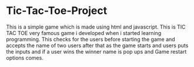 # Tic-Tac-Toe-Project
This is a simple game which is made using html and javascript. This is TIC TAC TOE very famous game i developed when i started learning programming. This checks for the users before starting the game and accepts the name of two users after that as the game starts and users puts the inputs and if a user wins the winner name is pop ups and Game restart options comes.
